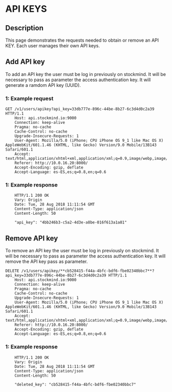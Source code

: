 # API KEYS

## Description
This page demonstrates the requests needed to obtain or remove an API KEY. Each user manages their own API keys.


## Add API key
To add an API key the user must be log in previously on stockmind. It will be necessary to pass as parameter the access authentication key.
It will generate a ramdom API key (UUID).

### 1: Example request
```
GET /v1/users/apikey?api_key=33db777e-896c-44be-8b27-6c3d4d0c2a39 HTTP/1.1
	Host: api.stockmind.io:9000
	Connection: keep-alive
	Pragma: no-cache
	Cache-Control: no-cache
	Upgrade-Insecure-Requests: 1
	User-Agent: Mozilla/5.0 (iPhone; CPU iPhone OS 9_1 like Mac OS X) AppleWebKit/601.1.46 (KHTML, like Gecko) Version/9.0 Mobile/13B143 Safari/601.1
	Accept: text/html,application/xhtml+xml,application/xml;q=0.9,image/webp,image/apng,*/*;q=0.8
	Referer: http://10.0.16.20:8000/
	Accept-Encoding: gzip, deflate
	Accept-Language: es-ES,es;q=0.8,en;q=0.6
```

### 1: Example response
```
	HTTP/1.1 200 OK
	Vary: Origin
	Date: Tue, 28 Aug 2018 11:11:54 GMT
	Content-Type: application/json
	Content-Length: 50
	
    "api_key": "4bb246b3-c5a2-4d3e-a8be-016f613a1a81"
```




## Remove API key
To remove an API key the user must be log in previously on stockmind. It will be necessary to pass as parameter the access authentication key.
It will remove the API key pass as parameter.
```
DELETE /v1/users/apikey/**cb528415-f44a-4bfc-bdf6-fbe02340bbc7**?api_key=33db777e-896c-44be-8b27-6c3d4d0c2a39 HTTP/1.1
	Host: api.stockmind.io:9000
	Connection: keep-alive
	Pragma: no-cache
	Cache-Control: no-cache
	Upgrade-Insecure-Requests: 1
	User-Agent: Mozilla/5.0 (iPhone; CPU iPhone OS 9_1 like Mac OS X) AppleWebKit/601.1.46 (KHTML, like Gecko) Version/9.0 Mobile/13B143 Safari/601.1
	Accept: text/html,application/xhtml+xml,application/xml;q=0.9,image/webp,image/apng,*/*;q=0.8
	Referer: http://10.0.16.20:8000/
	Accept-Encoding: gzip, deflate
	Accept-Language: es-ES,es;q=0.8,en;q=0.6
```

### 1: Example response
```
	HTTP/1.1 200 OK
	Vary: Origin
	Date: Tue, 28 Aug 2018 11:11:54 GMT
	Content-Type: application/json
	Content-Length: 50
	
    "deleted_key": "cb528415-f44a-4bfc-bdf6-fbe02340bbc7"
```